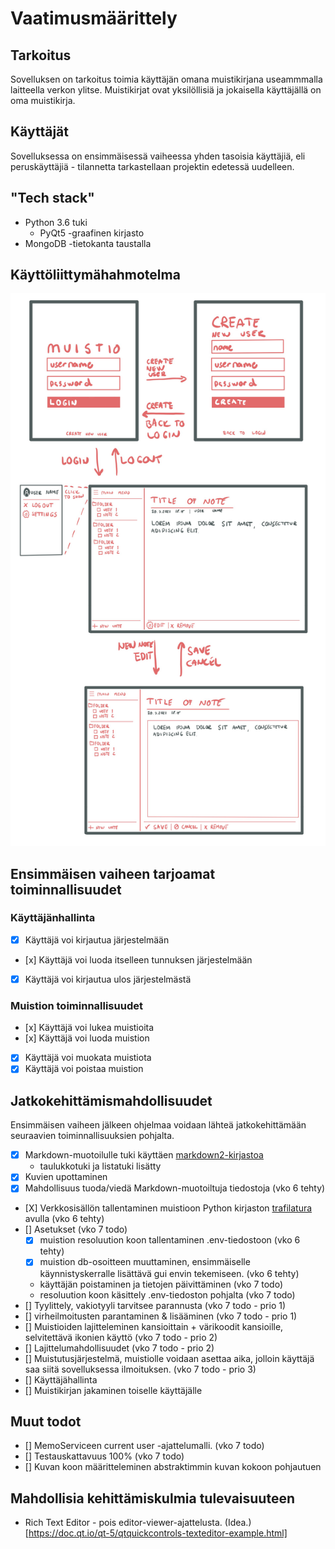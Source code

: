 # Vaatimusmäärittely

## Tarkoitus

Sovelluksen on tarkoitus toimia käyttäjän omana muistikirjana useammmalla laitteella verkon ylitse. Muistikirjat ovat yksilöllisiä ja jokaisella käyttäjällä on oma muistikirja.

## Käyttäjät

Sovelluksessa on ensimmäisessä vaiheessa yhden tasoisia käyttäjiä, eli peruskäyttäjiä - tilannetta tarkastellaan projektin edetessä uudelleen.

## "Tech stack"

- Python 3.6 tuki
  - PyQt5 -graafinen kirjasto
- MongoDB -tietokanta taustalla

## Käyttöliittymähahmotelma

![](./kuvat/interface.png)

## Ensimmäisen vaiheen tarjoamat toiminnallisuudet

### Käyttäjänhallinta

- [x] Käyttäjä voi kirjautua järjestelmään
- [x] Käyttäjä voi luoda itselleen tunnuksen järjestelmään
- [x] Käyttäjä voi kirjautua ulos järjestelmästä

### Muistion toiminnallisuudet

- [x] Käyttäjä voi lukea muistioita
- [x] Käyttäjä voi luoda muistion
- [x] Käyttäjä voi muokata muistiota
- [x] Käyttäjä voi poistaa muistion

## Jatkokehittämismahdollisuudet

Ensimmäisen vaiheen jälkeen ohjelmaa voidaan lähteä jatkokehittämään seuraavien toiminnallisuuksien pohjalta.

- [x] Markdown-muotoilulle tuki käyttäen [markdown2-kirjastoa](https://github.com/trentm/python-markdown2)
  - taulukkotuki ja listatuki lisätty
- [x] Kuvien upottaminen
- [x] Mahdollisuus tuoda/viedä Markdown-muotoiltuja tiedostoja (vko 6 tehty)
- [X] Verkkosisällön tallentaminen muistioon Python kirjaston [trafilatura](https://trafilatura.readthedocs.io/en/latest/) avulla (vko 6 tehty)
- [] Asetukset (vko 7 todo)
  - [x] muistion resoluution koon tallentaminen .env-tiedostoon (vko 6 tehty)
  - [x] muistion db-osoitteen muuttaminen, ensimmäiselle käynnistyskerralle lisättävä gui envin tekemiseen. (vko 6 tehty)
  - käyttäjän poistaminen ja tietojen päivittäminen (vko 7 todo)
  - resoluution koon käsittely .env-tiedoston pohjalta (vko 7 todo)
- [] Tyylittely, vakiotyyli tarvitsee parannusta (vko 7 todo - prio 1)
- [] virheilmoitusten parantaminen & lisääminen (vko 7 todo - prio 1)
- [] Muistioiden lajitteleminen kansioittain + värikoodit kansioille, selvitettävä ikonien käyttö (vko 7 todo - prio 2)
- [] Lajittelumahdollisuudet (vko 7 todo - prio 2)
- [] Muistutusjärjestelmä, muistiolle voidaan asettaa aika, jolloin käyttäjä saa siitä sovelluksessa ilmoituksen. (vko 7 todo - prio 3)
- [] Käyttäjähallinta
- [] Muistikirjan jakaminen toiselle käyttäjälle

## Muut todot

- [] MemoServiceen current user -ajattelumalli. (vko 7 todo)
- [] Testauskattavuus 100% (vko 7 todo)
- [] Kuvan koon määritteleminen abstraktimmin kuvan kokoon pohjautuen

## Mahdollisia kehittämiskulmia tulevaisuuteen

- Rich Text Editor - pois editor-viewer-ajattelusta. (Idea.)[https://doc.qt.io/qt-5/qtquickcontrols-texteditor-example.html]
